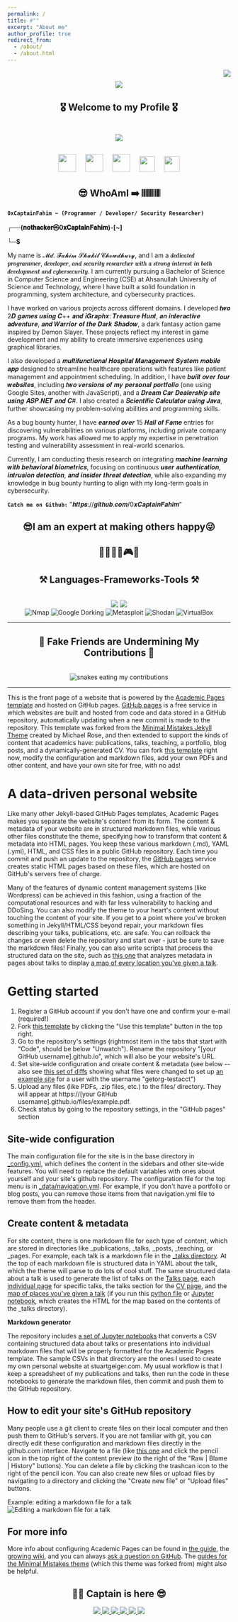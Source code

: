 ```yaml
---
permalink: /
title: #""
excerpt: "About me"
author_profile: true
redirect_from: 
  - /about/
  - /about.html
---
```




<!--> <img align="right" src="https://visitor-badge.laobi.icu/badge?page_id=salesp07.salesp07" /--> 

<h1 align="center">
    <img src="https://readme-typing-svg.herokuapp.com/?font=Righteous&size=35&center=true&vCenter=true&width=500&height=70&duration=4000&lines=+Assalamualaikum👋🤲;+Hello+There!+👋;+I'm+0xCaptain+Fahim!👑;+Programmer</>;+Developer📊;+Security+Researcher👨‍💻;" />
</h1>

<h2 align="center"> 🎖️ Welcome to my Profile 🎖️ </h2>


<h1 align="center"> <img src="https://raw.githubusercontent.com/GitHubCloud/GitHubCloud/main/helloworld.gif" /> </h1>



<h2 align="center"> <a href='https://archiveprogram.github.com/'><img src='https://raw.githubusercontent.com/acervenky/animated-github-badges/master/assets/acbadge.gif' width='40' height='40'></a> <a href='https://docs.github.com/en/developers'><img src='https://raw.githubusercontent.com/acervenky/animated-github-badges/master/assets/devbadge.gif' width='40' height='40'></a> <a href='https://github.com/pricing'><img src='https://raw.githubusercontent.com/acervenky/animated-github-badges/master/assets/pro.gif' width='40' height='40'></a> <a href='https://stars.github.com/'><img src='https://raw.githubusercontent.com/acervenky/animated-github-badges/master/assets/starbadge.gif' width='35' height='35'></a> <a href='https://docs.github.com/en/github/supporting-the-open-source-community-with-github-sponsors'><img src='https://raw.githubusercontent.com/acervenky/animated-github-badges/master/assets/sponsorbadge.gif' width='35' height='35'></a>   </h2>


<h2 align="center"> 😎 WhoAmI ➡️ 𝄃𝄃𝄂𝄂𝄀𝄁𝄃𝄂𝄂𝄃</> </h2>



**`0xCaptainFahim ➡️ (Programmer / Developer/ Security Researcher)`**

**┌──(𝐧𝐨𝐭𝐡𝐚𝐜𝐤𝐞𝐫㉿0𝐱𝐂𝐚𝐩𝐭𝐚𝐢𝐧𝐅𝐚𝐡𝐢𝐦)-[~]**


**└─$**


My name is 𝓜𝓭. 𝓕𝓪𝓱𝓲𝓶 𝓢𝓱𝓪𝓴𝓲𝓵 𝓒𝓱𝓸𝔀𝓭𝓱𝓾𝓻𝔂, and I am a 𝒅𝒆𝒅𝒊𝒄𝒂𝒕𝒆𝒅 𝒑𝒓𝒐𝒈𝒓𝒂𝒎𝒎𝒆𝒓, 𝒅𝒆𝒗𝒆𝒍𝒐𝒑𝒆𝒓, 𝒂𝒏𝒅 𝒔𝒆𝒄𝒖𝒓𝒊𝒕𝒚 𝒓𝒆𝒔𝒆𝒂𝒓𝒄𝒉𝒆𝒓 𝒘𝒊𝒕𝒉 𝒂 𝒔𝒕𝒓𝒐𝒏𝒈 𝒊𝒏𝒕𝒆𝒓𝒆𝒔𝒕 𝒊𝒏 𝒃𝒐𝒕𝒉 𝒅𝒆𝒗𝒆𝒍𝒐𝒑𝒎𝒆𝒏𝒕 𝒂𝒏𝒅 𝒄𝒚𝒃𝒆𝒓𝒔𝒆𝒄𝒖𝒓𝒊𝒕𝒚. I am currently pursuing a Bachelor of Science in Computer Science and Engineering (CSE) at Ahsanullah University of Science and Technology, where I have built a solid foundation in programming, system architecture, and cybersecurity practices.


 I have worked on various projects across different domains. I developed 𝒕𝒘𝒐 2𝑫 𝒈𝒂𝒎𝒆𝒔 𝒖𝒔𝒊𝒏𝒈 𝑪++ 𝒂𝒏𝒅 𝒊𝑮𝒓𝒂𝒑𝒉𝒙: 𝑻𝒓𝒆𝒂𝒔𝒖𝒓𝒆 𝑯𝒖𝒏𝒕, 𝒂𝒏 𝒊𝒏𝒕𝒆𝒓𝒂𝒄𝒕𝒊𝒗𝒆 𝒂𝒅𝒗𝒆𝒏𝒕𝒖𝒓𝒆, 𝒂𝒏𝒅 𝑾𝒂𝒓𝒓𝒊𝒐𝒓 𝒐𝒇 𝒕𝒉𝒆 𝑫𝒂𝒓𝒌 𝑺𝒉𝒂𝒅𝒐𝒘, a dark fantasy action game inspired by Demon Slayer. These projects reflect my interest in game development and my ability to create immersive experiences using graphical libraries. 


I also developed a 𝒎𝒖𝒍𝒕𝒊𝒇𝒖𝒏𝒄𝒕𝒊𝒐𝒏𝒂𝒍 𝑯𝒐𝒔𝒑𝒊𝒕𝒂𝒍 𝑴𝒂𝒏𝒂𝒈𝒆𝒎𝒆𝒏𝒕 𝑺𝒚𝒔𝒕𝒆𝒎 𝒎𝒐𝒃𝒊𝒍𝒆 𝒂𝒑𝒑 designed to streamline healthcare operations with features like patient management and appointment scheduling. In addition, I have 𝒃𝒖𝒊𝒍𝒕 𝒐𝒗𝒆𝒓 𝒇𝒐𝒖𝒓 𝒘𝒆𝒃𝒔𝒊𝒕𝒆𝒔, including 𝒕𝒘𝒐 𝒗𝒆𝒓𝒔𝒊𝒐𝒏𝒔 𝒐𝒇 𝒎𝒚 𝒑𝒆𝒓𝒔𝒐𝒏𝒂𝒍 𝒑𝒐𝒓𝒕𝒇𝒐𝒍𝒊𝒐 (one using Google Sites, another with JavaScript), and a 𝑫𝒓𝒆𝒂𝒎 𝑪𝒂𝒓 𝑫𝒆𝒂𝒍𝒆𝒓𝒔𝒉𝒊𝒑 𝒔𝒊𝒕𝒆 𝒖𝒔𝒊𝒏𝒈 𝑨𝑺𝑷.𝑵𝑬𝑻 𝒂𝒏𝒅 𝑪#. I also created a 𝑺𝒄𝒊𝒆𝒏𝒕𝒊𝒇𝒊𝒄 𝑪𝒂𝒍𝒄𝒖𝒍𝒂𝒕𝒐𝒓 𝒖𝒔𝒊𝒏𝒈 𝑱𝒂𝒗𝒂, further showcasing my problem-solving abilities and programming skills. 


As a bug bounty hunter, I have 𝒆𝒂𝒓𝒏𝒆𝒅 𝒐𝒗𝒆𝒓 15 𝑯𝒂𝒍𝒍 𝒐𝒇 𝑭𝒂𝒎𝒆 entries for discovering vulnerabilities on various platforms, including private company programs. My work has allowed me to apply my expertise in penetration testing and vulnerability assessment in real-world scenarios.


 Currently, I am conducting thesis research on integrating 𝒎𝒂𝒄𝒉𝒊𝒏𝒆 𝒍𝒆𝒂𝒓𝒏𝒊𝒏𝒈 𝒘𝒊𝒕𝒉 𝒃𝒆𝒉𝒂𝒗𝒊𝒐𝒓𝒂𝒍 𝒃𝒊𝒐𝒎𝒆𝒕𝒓𝒊𝒄𝒔, focusing on continuous 𝒖𝒔𝒆𝒓 𝒂𝒖𝒕𝒉𝒆𝒏𝒕𝒊𝒄𝒂𝒕𝒊𝒐𝒏, 𝒊𝒏𝒕𝒓𝒖𝒔𝒊𝒐𝒏 𝒅𝒆𝒕𝒆𝒄𝒕𝒊𝒐𝒏, 𝒂𝒏𝒅 𝒊𝒏𝒔𝒊𝒅𝒆𝒓 𝒕𝒉𝒓𝒆𝒂𝒕 𝒅𝒆𝒕𝒆𝒄𝒕𝒊𝒐𝒏, while also expanding my knowledge in bug bounty hunting to align with my long-term goals in cybersecurity.


**`Catch me on Github:`** "𝒉𝒕𝒕𝒑𝒔://𝒈𝒊𝒕𝒉𝒖𝒃.𝒄𝒐𝒎/0𝒙𝑪𝒂𝒑𝒕𝒂𝒊𝒏𝑭𝒂𝒉𝒊𝒎"




<h2 align="center"> 😎I am an expert at making others happy😜 </h2>


<h2 align="center"> 🔧👨🏻‍💻🎮😎 </h2>

<h2 align="center">⚒️ Languages-Frameworks-Tools ⚒️</h2>
<br/>
<div align="center">
    <img src="https://skillicons.dev/icons?i=html,css,bootstrap,kali,dotnet,debian,windows,latex,linux,vscode,visualstudio,github,discord,replit,cpp" />
    <img src="https://skillicons.dev/icons?i=python,javascript,go,firebase,mongodb,c,cs,java,arduino,mysql,kotlin,notion,obsidian,git" /><br>
	<img src="https://img.shields.io/badge/Nmap-%23FFB400.svg?style=for-the-badge&logo=nmap&logoColor=white" alt="Nmap"/>  <!-- Nmap Badge -->
	<img src="https://img.shields.io/badge/Google_Dorking-%234285F4.svg?style=for-the-badge&logo=google&logoColor=white" alt="Google Dorking"/> 
	<img src="https://img.shields.io/badge/Metasploit-%23000000.svg?style=for-the-badge&logo=metasploit&logoColor=white" alt="Metasploit"/> <!-- Google Dorking Badge --><!-- Maltego Badge -->
	<img src="https://img.shields.io/badge/Shodan-%23FF6F00.svg?style=for-the-badge&logo=shodan&logoColor=white" alt="Shodan"/>  <!-- Shodan Badge -->
	<img src="https://img.shields.io/badge/VirtualBox-%23000000.svg?style=for-the-badge&logo=virtualbox&logoColor=white" alt="VirtualBox"/> 
</div>



<hr/>
<div align="center"> <h2>🐍 Fake Friends are Undermining My Contributions 🐍</h2> <br> <img alt="snakes eating my contributions" src="https://raw.githubusercontent.com/BEPb/BEPb/output/github-contribution-grid-snake.svg"/> </div> <hr/>




This is the front page of a website that is powered by the [Academic Pages template](https://github.com/academicpages/academicpages.github.io) and hosted on GitHub pages. [GitHub pages](https://pages.github.com) is a free service in which websites are built and hosted from code and data stored in a GitHub repository, automatically updating when a new commit is made to the repository. This template was forked from the [Minimal Mistakes Jekyll Theme](https://mmistakes.github.io/minimal-mistakes/) created by Michael Rose, and then extended to support the kinds of content that academics have: publications, talks, teaching, a portfolio, blog posts, and a dynamically-generated CV. You can fork [this template](https://github.com/academicpages/academicpages.github.io) right now, modify the configuration and markdown files, add your own PDFs and other content, and have your own site for free, with no ads!

A data-driven personal website
======
Like many other Jekyll-based GitHub Pages templates, Academic Pages makes you separate the website's content from its form. The content & metadata of your website are in structured markdown files, while various other files constitute the theme, specifying how to transform that content & metadata into HTML pages. You keep these various markdown (.md), YAML (.yml), HTML, and CSS files in a public GitHub repository. Each time you commit and push an update to the repository, the [GitHub pages](https://pages.github.com/) service creates static HTML pages based on these files, which are hosted on GitHub's servers free of charge.

Many of the features of dynamic content management systems (like Wordpress) can be achieved in this fashion, using a fraction of the computational resources and with far less vulnerability to hacking and DDoSing. You can also modify the theme to your heart's content without touching the content of your site. If you get to a point where you've broken something in Jekyll/HTML/CSS beyond repair, your markdown files describing your talks, publications, etc. are safe. You can rollback the changes or even delete the repository and start over - just be sure to save the markdown files! Finally, you can also write scripts that process the structured data on the site, such as [this one](https://github.com/academicpages/academicpages.github.io/blob/master/talkmap.ipynb) that analyzes metadata in pages about talks to display [a map of every location you've given a talk](https://academicpages.github.io/talkmap.html).

Getting started
======
1. Register a GitHub account if you don't have one and confirm your e-mail (required!)
2. Fork [this template](https://github.com/academicpages/academicpages.github.io) by clicking the "Use this template" button in the top right. 
3. Go to the repository's settings (rightmost item in the tabs that start with "Code", should be below "Unwatch"). Rename the repository "[your GitHub username].github.io", which will also be your website's URL.
4. Set site-wide configuration and create content & metadata (see below -- also see [this set of diffs](http://archive.is/3TPas) showing what files were changed to set up [an example site](https://getorg-testacct.github.io) for a user with the username "getorg-testacct")
5. Upload any files (like PDFs, .zip files, etc.) to the files/ directory. They will appear at https://[your GitHub username].github.io/files/example.pdf.  
6. Check status by going to the repository settings, in the "GitHub pages" section

Site-wide configuration
------
The main configuration file for the site is in the base directory in [_config.yml](https://github.com/academicpages/academicpages.github.io/blob/master/_config.yml), which defines the content in the sidebars and other site-wide features. You will need to replace the default variables with ones about yourself and your site's github repository. The configuration file for the top menu is in [_data/navigation.yml](https://github.com/academicpages/academicpages.github.io/blob/master/_data/navigation.yml). For example, if you don't have a portfolio or blog posts, you can remove those items from that navigation.yml file to remove them from the header. 

Create content & metadata
------
For site content, there is one markdown file for each type of content, which are stored in directories like _publications, _talks, _posts, _teaching, or _pages. For example, each talk is a markdown file in the [_talks directory](https://github.com/academicpages/academicpages.github.io/tree/master/_talks). At the top of each markdown file is structured data in YAML about the talk, which the theme will parse to do lots of cool stuff. The same structured data about a talk is used to generate the list of talks on the [Talks page](https://academicpages.github.io/talks), each [individual page](https://academicpages.github.io/talks/2012-03-01-talk-1) for specific talks, the talks section for the [CV page](https://academicpages.github.io/cv), and the [map of places you've given a talk](https://academicpages.github.io/talkmap.html) (if you run this [python file](https://github.com/academicpages/academicpages.github.io/blob/master/talkmap.py) or [Jupyter notebook](https://github.com/academicpages/academicpages.github.io/blob/master/talkmap.ipynb), which creates the HTML for the map based on the contents of the _talks directory).

**Markdown generator**

The repository includes [a set of Jupyter notebooks](https://github.com/academicpages/academicpages.github.io/tree/master/markdown_generator
) that converts a CSV containing structured data about talks or presentations into individual markdown files that will be properly formatted for the Academic Pages template. The sample CSVs in that directory are the ones I used to create my own personal website at stuartgeiger.com. My usual workflow is that I keep a spreadsheet of my publications and talks, then run the code in these notebooks to generate the markdown files, then commit and push them to the GitHub repository.

How to edit your site's GitHub repository
------
Many people use a git client to create files on their local computer and then push them to GitHub's servers. If you are not familiar with git, you can directly edit these configuration and markdown files directly in the github.com interface. Navigate to a file (like [this one](https://github.com/academicpages/academicpages.github.io/blob/master/_talks/2012-03-01-talk-1.md) and click the pencil icon in the top right of the content preview (to the right of the "Raw | Blame | History" buttons). You can delete a file by clicking the trashcan icon to the right of the pencil icon. You can also create new files or upload files by navigating to a directory and clicking the "Create new file" or "Upload files" buttons. 

Example: editing a markdown file for a talk
![Editing a markdown file for a talk](/images/editing-talk.png)

For more info
------
More info about configuring Academic Pages can be found in [the guide](https://academicpages.github.io/markdown/), the [growing wiki](https://github.com/academicpages/academicpages.github.io/wiki), and you can always [ask a question on GitHub](https://github.com/academicpages/academicpages.github.io/discussions). The [guides for the Minimal Mistakes theme](https://mmistakes.github.io/minimal-mistakes/docs/configuration/) (which this theme was forked from) might also be helpful.






<h2 align="center"> 🙋‍♂️ Captain is here 😎 </h2>

<div align="center"> 
  <a href="mailto:mdfahimchowdhury28@gmail.com">
    <img src="https://img.shields.io/badge/Gmail-333333?style=for-the-badge&logo=gmail&logoColor=red" />
  </a>
  <a href="https://linkedin.com/in/md-fahim-chowdhury" target="_blank">
    <img src="https://img.shields.io/badge/LinkedIn-0077B5?style=for-the-badge&logo=linkedin&logoColor=white" target="_blank" />
  </a>
   <a href="https://bugcrowd.com/0xCaptainFahim" target="_blank">
     <img src="https://img.shields.io/badge/-Bugcrowd-%23F26822?style=for-the-badge&logo=bugcrowd&logoColor=white" target="_blank" /> 
   </a>    
  <a href="https://sites.google.com/aust.edu/a-pencil-a-spoon" target="_blank">
     <img src="https://img.shields.io/badge/Portfolio-FF5722?style=for-the-badge&logo=todoist&logoColor=white" target="_blank" /> <!-- sqlite, safari, google-chrome are other good icon options -->
  </a>
     <a href="https://tryhackme.com/r/p/0xCaptainFahim" target="_blank">
	<img src="https://img.shields.io/badge/-TryHackMe-%23212C42?style=for-the-badge&logo=tryhackme&logoColor=white" target="_blank" />
   </a>
     <a href="https://app.hackthebox.com/0xCaptainFahim" target="_blank">
	<img src="https://img.shields.io/badge/-HackTheBox-%239FEF00?style=for-the-badge&logo=hackthebox&logoColor=white" target="_blank" />




